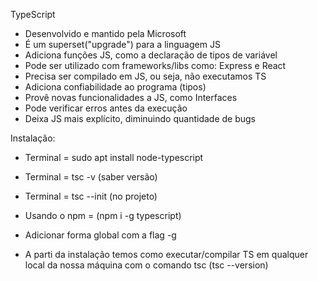 TypeScript
- Desenvolvido e mantido pela Microsoft
- É um superset("upgrade") para a linguagem JS
- Adiciona funções JS, como a declaração de tipos de variável
- Pode ser utilizado com frameworks/libs como: Express e React
- Precisa ser compilado em JS, ou seja, não executamos TS
- Adiciona confiabilidade ao programa (tipos)
- Provê novas funcionalidades a JS, como Interfaces
- Pode verificar erros antes da execução
- Deixa JS mais explícito, diminuindo quantidade de bugs

Instalação:
- Terminal = sudo apt install node-typescript
- Terminal = tsc -v		(saber versão)
- Terminal = tsc --init	(no projeto)

- Usando o npm = (npm i -g typescript)
- Adicionar forma global com a flag -g 
- A parti da instalação temos como executar/compilar TS em qualquer local da nossa máquina com o comando tsc (tsc --version)


